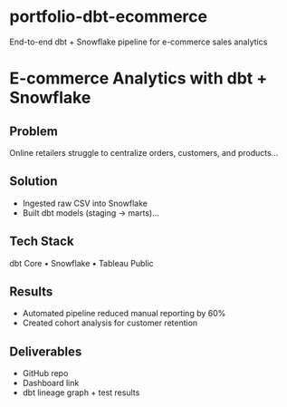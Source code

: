 # portfolio-dbt-ecommerce
End-to-end dbt + Snowflake pipeline for e-commerce sales analytics

# E-commerce Analytics with dbt + Snowflake

## Problem
Online retailers struggle to centralize orders, customers, and products...

## Solution
- Ingested raw CSV into Snowflake
- Built dbt models (staging → marts)...

## Tech Stack
dbt Core • Snowflake • Tableau Public

## Results
- Automated pipeline reduced manual reporting by 60%
- Created cohort analysis for customer retention

## Deliverables
- GitHub repo
- Dashboard link
- dbt lineage graph + test results
